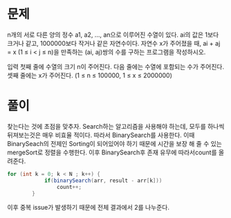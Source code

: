 # 문제

n개의 서로 다른 양의 정수 a1, a2, ..., an으로 이루어진 수열이 있다. 
ai의 값은 1보다 크거나 같고, 1000000보다 작거나 같은 자연수이다. 자연수 x가 주어졌을 때, ai + aj = x (1 ≤ i < j ≤ n)을 만족하는 (ai, aj)쌍의 수를 구하는 프로그램을 작성하시오.

입력
첫째 줄에 수열의 크기 n이 주어진다. 다음 줄에는 수열에 포함되는 수가 주어진다. 
셋째 줄에는 x가 주어진다. (1 ≤ n ≤ 100000, 1 ≤ x ≤ 2000000)

# 풀이
찾는다는 것에 초점을 맞추자.
Search하는 알고리즘을 사용해야 하는데, 모두를 하나씩 뒤져보는것은 매우 비효율 적이다.
따라서 BinarySearch를 사용한다.
이때 BinarySeach의 전제인 Sorting이 되어있어야 하기 때문에
시간을 보장 해 줄 수 있는 mergeSort로 정렬을 수행한다.
이후 BinarySearch후 존재 유무에 따라서count를 올려준다.

```java
for (int k = 0; k < N ; k++) {
			if(binarySearch(arr, result - arr[k]))
				count++;
		}
```

이후 중복 issue가 발생하기 때문에 전체 결과에서 2를 나누준다.
